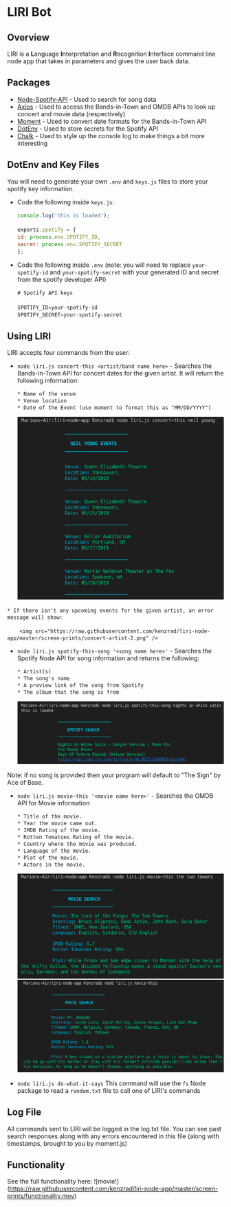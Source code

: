 # LIRI Bot

## Overview

LIRI is a **L**anguage **I**nterpretation and **R**ecognition **I**nterface command line node app that takes in parameters and gives the user back data. 

## Packages

* [Node-Spotify-API](https://www.npmjs.com/package/node-spotify-api) - Used to search for song data
* [Axios](https://www.npmjs.com/package/axios) - Used to access the Bands-in-Town and OMDB APIs to look up concert and movie data (respectively)
* [Moment](https://www.npmjs.com/package/moment) - Used to convert date formats for the Bands-in-Town API
* [DotEnv](https://www.npmjs.com/package/dotenv) - Used to store secrets for the Spotify API
* [Chalk](https://www.npmjs.com/package/chalk#styles) - Used to style up the console log to make things a bit more interesting

## DotEnv and Key Files

You will need to generate your own `.env` and `keys.js` files to store your spotify key information. 

* Code the following inside `keys.js`:

    ```js
    console.log('this is loaded');

    exports.spotify = {
    id: process.env.SPOTIFY_ID,
    secret: process.env.SPOTIFY_SECRET
    };
    ```

* Code the following inside `.env` (note: you will need to replace `your-spotify-id` and `your-spotify-secret` with your generated ID and secret from the spotify developer API)
    ```js
    # Spotify API keys

    SPOTIFY_ID=your-spotify-id
    SPOTIFY_SECRET=your-spotify-secret

    ```

## Using LIRI

LIRI accepts four commands from the user:
   * `node liri.js concert-this <artist/band name here>` - Searches the Bands-in-Town API for concert dates for the given artist. It will return the following information:

        ```
        * Name of the venue
        * Venue location
        * Date of the Event (use moment to format this as "MM/DD/YYYY")
        ```
        <img src="https://raw.githubusercontent.com/kenzrad/liri-node-app/master/screen-prints/concert-artist-1.png" />

    * If there isn't any upcoming events for the given artist, an error message will show:
    
        <img src="https://raw.githubusercontent.com/kenzrad/liri-node-app/master/screen-prints/concert-artist-2.png" />

   * `node liri.js spotify-this-song '<song name here>'` - Searches the Spotify Node API for song information and returns the following:

        ```
        * Artist(s)
        * The song's name
        * A preview link of the song from Spotify
        * The album that the song is from
        ```
 
        <img src="https://raw.githubusercontent.com/kenzrad/liri-node-app/master/screen-prints/spotify-song-1.png" />


Note: if no song is provided then your program will default to "The Sign" by Ace of Base.


   * `node liri.js movie-this '<movie name here>'` - Searches the OMDB API for Movie information

        ```
        * Title of the movie.
        * Year the movie came out.
        * IMDB Rating of the movie.
        * Rotten Tomatoes Rating of the movie.
        * Country where the movie was produced.
        * Language of the movie.
        * Plot of the movie.
        * Actors in the movie.
        ```
        
        <img src="https://raw.githubusercontent.com/kenzrad/liri-node-app/master/screen-prints/movie-title-1.png" />

        
        <img src="https://raw.githubusercontent.com/kenzrad/liri-node-app/master/screen-prints/movie-title-2.png" />

   * `node liri.js do-what-it-says` 
        This command will use the `fs` Node package to read a `random.txt` file to call one of LIRI's commands


## Log File

All commands sent to LIRI will be logged in the log.txt file. You can see past search responses along with any errors encountered in this file (along with timestamps, brought to you by moment.js)

## Functionality

See the full functionality here:
        ![movie!]
        (https://raw.githubusercontent.com/kenzrad/liri-node-app/master/screen-prints/functionality.mov)